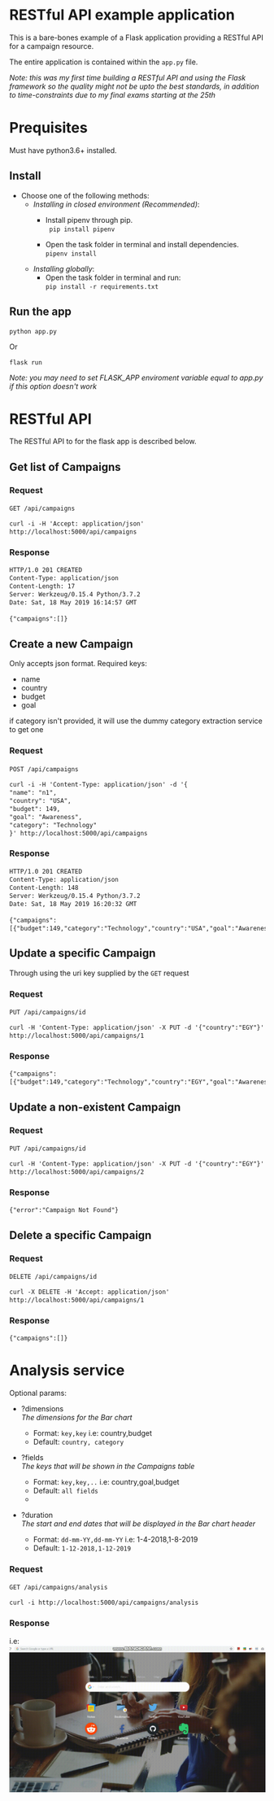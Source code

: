 # RESTful API example application

This is a bare-bones example of a Flask application providing a RESTful API for a campaign resource.

The entire application is contained within the `app.py` file.

*Note: this was my first time building a RESTful API and using the Flask framework so the quality might not be upto the best standards, in addition to time-constraints due to my final exams starting at the 25th*
# Prequisites

Must have python3.6+ installed.

## Install

* Choose one of the following methods:
    - *Installing in closed environment (Recommended)*:
      - Install pipenv through pip. <br>
      ` pip install pipenv`
      
      - Open the task folder in terminal and install dependencies. <br>
      ` pipenv install `
    - *Installing globally*:
        - Open the task folder in terminal and run: <br>
        ` pip install -r requirements.txt `

## Run the app

    python app.py
Or

    flask run
*Note: you may need to set FLASK_APP enviroment variable equal to app.py if this option doesn't work*


# RESTful API

The RESTful API to for the flask app is described below.

## Get list of Campaigns

### Request

`GET /api/campaigns`

    curl -i -H 'Accept: application/json' http://localhost:5000/api/campaigns

### Response

    HTTP/1.0 201 CREATED
    Content-Type: application/json
    Content-Length: 17
    Server: Werkzeug/0.15.4 Python/3.7.2
    Date: Sat, 18 May 2019 16:14:57 GMT

    {"campaigns":[]}


## Create a new Campaign
Only accepts json format.
Required keys:
* name
* country
* budget
* goal

if category isn't provided, it will use the dummy category extraction service to get one

### Request

`POST /api/campaigns`

    curl -i -H 'Content-Type: application/json' -d '{
    "name": "n1",
    "country": "USA",
    "budget": 149,
    "goal": "Awareness",
    "category": "Technology"
    }' http://localhost:5000/api/campaigns

### Response

    HTTP/1.0 201 CREATED
    Content-Type: application/json
    Content-Length: 148
    Server: Werkzeug/0.15.4 Python/3.7.2
    Date: Sat, 18 May 2019 16:20:32 GMT

    {"campaigns":[{"budget":149,"category":"Technology","country":"USA","goal":"Awareness","name":"n1","uri":"http://localhost:5000/api/campaigns/1"}]}


## Update a specific Campaign
Through using the uri key supplied by the `GET` request
### Request

`PUT /api/campaigns/id`

    curl -H 'Content-Type: application/json' -X PUT -d '{"country":"EGY"}' http://localhost:5000/api/campaigns/1

### Response

    {"campaigns":[{"budget":149,"category":"Technology","country":"EGY","goal":"Awareness","name":"n1","uri":"http://localhost:5000/api/campaigns/1"}]}

## Update a non-existent Campaign

### Request

`PUT /api/campaigns/id`

    curl -H 'Content-Type: application/json' -X PUT -d '{"country":"EGY"}' http://localhost:5000/api/campaigns/2

### Response

    {"error":"Campaign Not Found"}


## Delete a specific Campaign

### Request

`DELETE /api/campaigns/id`

    curl -X DELETE -H 'Accept: application/json' http://localhost:5000/api/campaigns/1

### Response

    {"campaigns":[]}


# Analysis service

Optional params:<br>

* ?dimensions<br>
   *The dimensions for the Bar chart*
  - Format: `key,key`  i.e: country,budget
  - Default: `country, category`

* ?fields<br>
   *The keys that will be shown in the Campaigns table*
  - Format: `key,key,..`  i.e: country,goal,budget
  - Default: `all fields`
  - 

* ?duration<br>
   *The start and end dates that will be displayed in the Bar chart header*
  - Format: `dd-mm-YY,dd-mm-YY`  i.e: 1-4-2018,1-8-2019
  - Default: `1-12-2018,1-12-2019`
### Request

`GET /api/campaigns/analysis`

    curl -i http://localhost:5000/api/campaigns/analysis

### Response
i.e:
![](assets/bandicam20190518221705469.gif)
